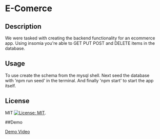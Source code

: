 # E-Comerce

## Description

We were tasked with creating the backend functionality for an ecommerce app. Using insomia you're able to GET PUT POST and DELETE items in the database. 

## Usage

To use create the schema from the mysql shell. Next seed the database with 'npm run seed' in the terminal. And finally 'npm start' to start the app itself.

## License

MIT [![License: MIT](https://img.shields.io/badge/License-MIT-yellow.svg)](https://opensource.org/licenses/MIT).

##Demo

[Demo Video](https://drive.google.com/file/d/1DlUMCYrzgkMnkP_yXMN0sGvU4ibbICXv/view)

